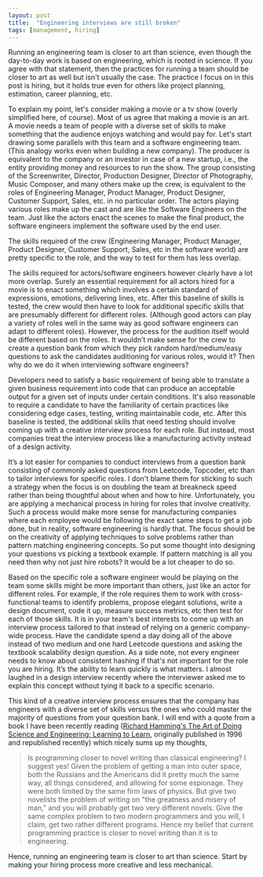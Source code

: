 ```yaml
---
layout: post
title:  "Engineering interviews are still broken"
tags: [management, hiring]
---
```


Running an engineering team is closer to art than science, even though the day-to-day work is based on engineering, which is rooted in science. If you agree with that statement, then the practices for running a team should be closer to art as well but isn't usually the case. The practice I focus on in this post is hiring, but it holds true even for others like project planning, estimation, career planning, etc.

To explain my point, let's consider making a movie or a tv show (overly simplified here, of course). Most of us agree that making a movie is an art. A movie needs a team of people with a diverse set of skills to make something that the audience enjoys watching and would pay for. Let's start drawing some parallels with this team and a software engineering team. (This analogy works even when building a new company).
The producer is equivalent to the company or an investor in case of a new startup, i.e., the entity providing money and resources to run the show.
The group consisting of the Screenwriter, Director, Production Designer, Director of Photography, Music Composer, and many others make up the crew, is equivalent to the roles of Engineering Manager, Product Manager, Product Designer, Customer Support, Sales, etc. in no particular order.
The actors playing various roles make up the cast and are like the Software Engineers on the team. Just like the actors enact the scenes to make the final product, the software engineers implement the software used by the end user.

The skills required of the crew (Engineering Manager, Product Manager, Product Designer, Customer Support, Sales, etc in the software world) are pretty specific to the role, and the way to test for them has less overlap. 

The skills required for actors/software engineers however clearly have a lot more overlap. Surely an essential requirement for all actors hired for a movie is to enact something which involves a certain standard of expressions, emotions, delivering lines, etc. After this baseline of skills is tested, the crew would then have to look for additional specific skills that are presumably different for different roles. (Although good actors can play a variety of roles well in the same way as good software engineers can adapt to different roles). However, the process for the audition itself would be different based on the roles. It wouldn’t make sense for the crew to create a question bank from which they pick random hard/medium/easy questions to ask the candidates auditioning for various roles, would it? Then why do we do it when interviewing software engineers?

Developers need to satisfy a basic requirement of being able to translate a given business requirement into code that can produce an acceptable output for a given set of inputs under certain conditions. It's also reasonable to require a candidate to have the familiarity of certain practices like considering edge cases, testing, writing maintainable code, etc. After this baseline is tested, the additional skills that need testing should involve coming up with a creative interview process for each role. But instead, most companies treat the interview process like a manufacturing activity instead of a design activity.

It’s a lot easier for companies to conduct interviews from a question bank consisting of commonly asked questions from Leetcode, Topcoder, etc than to tailor interviews for specific roles. I don't blame them for sticking to such a strategy when the focus is on doubling the team at breakneck speed rather than being thoughtful about when and how to hire. Unfortunately, you are applying a mechanical process in hiring for roles that involve creativity. Such a process would make more sense for manufacturing companies where each employee would be following the exact same steps to get a job done, but in reality, software engineering is hardly that. The focus should be on the creativity of applying techniques to solve problems rather than pattern matching engineering concepts. So put some thought into designing your questions vs picking a textbook example. If pattern matching is all you need then why not just hire robots? It would be a lot cheaper to do so.

Based on the specific role a software engineer would be playing on the team some skills might be more important than others, just like an actor for different roles. For example, if the role requires them to work with cross-functional teams to identify problems, propose elegant solutions, write a design document, code it up, measure success metrics, etc then test for each of those skills.  It is in your team's best interests to come up with an interview process tailored to that instead of relying on a generic company-wide process. Have the candidate spend a day doing all of the above instead of two medium and one hard Leetcode questions and asking the textbook scalability design question. As a side note, not every engineer needs to know about consistent hashing if that's not important for the role you are hiring. It’s the ability to learn quickly is what matters. I almost laughed in a design interview recently where the interviewer asked me to explain this concept without tying it back to a specific scenario.

This kind of a creative interview process ensures that the company has engineers with a diverse set of skills versus the ones who could master the majority of questions from your question bank. I will end with a quote from a book I have been recently reading ([Richard Hamming's The Art of Doing Science and Engineering: Learning to Learn](https://www.amazon.com/Art-Doing-Science-Engineering-Learning/dp/1732265178/ref=pd_lpo_14_t_0/130-3275136-8575363?_encoding=UTF8&pd_rd_i=1732265178&pd_rd_r=96058951-3793-4e73-8f55-c28f6581c4e0&pd_rd_w=1C9qC&pd_rd_wg=sKnSB&pf_rd_p=7b36d496-f366-4631-94d3-61b87b52511b&pf_rd_r=K2FD088Z7JBXWR5PT4XB&psc=1&refRID=K2FD088Z7JBXWR5PT4XB), originally published in 1996 and republished recently) which nicely sums up my thoughts,

>Is programming closer to novel writing than classical engineering? I suggest yes! Given the problem of getting a man into outer space, both the Russians and the Americans did it pretty much the same way, all things considered, and allowing for some espionage. They were both limited by the same firm laws of physics. But give two novelists the problem of writing on "the greatness and misery of man," and you will probably get two very different novels. Give the same complex problem to two modern programmers and you will, I claim, get two rather different programs. Hence my belief that current programming practice is closer to novel writing than it is to engineering.

Hence, running an engineering team is closer to art than science. Start by making your hiring process more creative and less mechanical.
